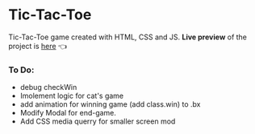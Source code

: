 # Tic-Tac-Toe

Tic-Tac-Toe game created with HTML, CSS and JS.
**Live preview** of the project is [here](https://dr3wsky.github.io/tic-tac-toe/) :point_left:


### To Do:
* debug checkWin
* Imolement logic for cat's game
* add animation for winning game (add class.win) to .bx
* Modify Modal for end-game.
* Add CSS media querry for smaller screen mod
